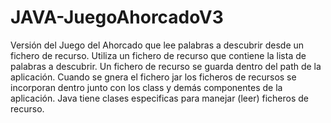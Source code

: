 # JAVA-JuegoAhorcadoV3
Versión del Juego del Ahorcado que lee palabras a descubrir desde un fichero de recurso.
Utiliza un fichero de recurso que contiene la lista de palabras a descubrir.
Un fichero de recurso se guarda dentro del path de la aplicación. Cuando se gnera el fichero jar los ficheros de recursos se incorporan dentro junto con los class y demás componentes de la aplicación.
Java tiene clases especificas para manejar (leer) ficheros de recurso.
